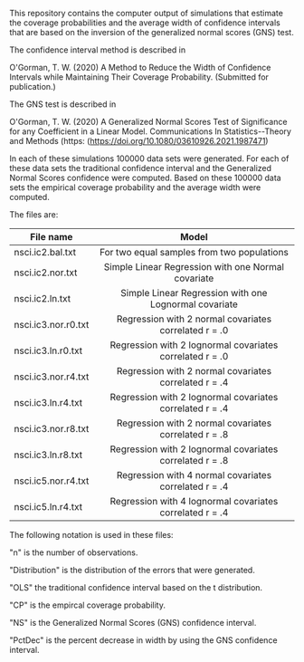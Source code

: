 
This repository contains the computer output of simulations that estimate 
the coverage probabilities and the average width of confidence intervals 
that are based on the inversion of the generalized normal scores (GNS) test. 

The confidence interval method is described in

O'Gorman, T. W. (2020) A Method to Reduce the Width of Confidence Intervals while Maintaining 
Their Coverage Probability. (Submitted for publication.)

The GNS test is described in

O'Gorman, T. W. (2020) A Generalized Normal Scores Test of Significance
for any Coefficient in a Linear Model. Communications In Statistics--Theory
and Methods (https: (https://doi.org/10.1080/03610926.2021.1987471)

In each of these simulations 100000 data sets were generated. For each of these 
data sets the traditional confidence interval and the Generalized Normal 
Scores confidence were computed. Based on these 100000 data sets the 
empirical coverage probability and the average width were computed.

The files are:

|    File name        |               Model                                     |
|---------------------|:-------------------------------------------------------:|
|nsci.ic2.bal.txt     | For two equal samples from two populations              |
|nsci.ic2.nor.txt     | Simple Linear Regression with one Normal covariate      |
|nsci.ic2.ln.txt      | Simple Linear Regression with one Lognormal covariate   |
|nsci.ic3.nor.r0.txt  | Regression with 2 normal covariates correlated r = .0   |
|nsci.ic3.ln.r0.txt   | Regression with 2 lognormal covariates correlated r = .0|
|nsci.ic3.nor.r4.txt  | Regression with 2 normal covariates correlated r = .4   | 
|nsci.ic3.ln.r4.txt   | Regression with 2 lognormal covariates correlated r = .4| 
|nsci.ic3.nor.r8.txt  | Regression with 2 normal covariates correlated r = .8   | 
|nsci.ic3.ln.r8.txt   | Regression with 2 lognormal covariates correlated r = .8| 
|nsci.ic5.nor.r4.txt  | Regression with 4 normal covariates correlated r = .4   | 
|nsci.ic5.ln.r4.txt   | Regression with 4 lognormal covariates correlated r = .4| 




The following notation is used in these files:

"n" is the number of observations.

"Distribution" is the distribution of the errors that were generated.

"OLS" the traditional confidence interval based on the t distribution. 

"CP" is the empircal coverage probability.

"NS" is the Generalized Normal Scores (GNS) confidence interval. 

"PctDec" is the percent decrease in width by using the GNS confidence interval.


